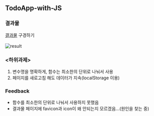 ## TodoApp-with-JS

### 결과물
[결과물](https://nahyukk.github.io/TodoApp-with-JS/) 구경하기 <br><br>
![result](https://github.com/user-attachments/assets/965d579e-c6a7-4c6a-93aa-c7004a0cf25d)




### <하위과제>
  1. 변수명을 명확하게, 함수는 최소한의 단위로 나눠서 사용<br>
  2. 페이지를 새로고침 해도 데이터가 지속(localStorage 이용)

### Feedback
* 함수를 최소한의 단위로 나눠서 사용하지 못했음 <br>
* 결과물 페이지에 favicon과 icon이 왜 안되는지 모르겠음...(원인을 찾는 중)
